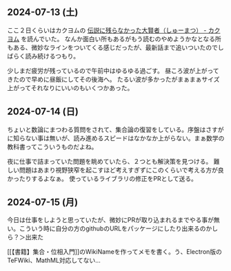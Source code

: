 ## 2024-07-13 (土)

ここ２日くらいはカクヨムの [伝説に残らなかった大賢者（しゅーまつ） - カクヨム](https://kakuyomu.jp/works/16818093078930866812) を読んでいた。
なんか面白い所もあるがもう読むのやめようかなとなる所もある、微妙なラインをついてくる感じだったが、最新話まで追いついたのでしばらく読み続けるつもり。

少しまだ疲労が残っているので午前中はゆるゆる過ごす。
昼ころ波が上がってきたので早めに昼飯にしてその後海へ。
たるい波が多かったがまぁまぁサイズ上がってそれなりにいいのもいくつかあった。

## 2024-07-14 (日)

ちょいと数論にまつわる質問をされて、集合論の復習をしている。序盤はさすがに知らない事は無いが、読み進めるスピードはなかなか上がらない。まぁ数学の教科書ってこういうものだよね。

夜に仕事で詰まっていた問題を眺めていたら、２つとも解決策を見つける。
難しい問題はあまり視野狭窄を起こすほど考えすぎずにこのくらいで考える方が良かったりするよなぁ。
使っているライブラリの修正をPRとして送る。

## 2024-07-15 (月)

今日は仕事をしようと思っていたが、微妙にPRが取り込まれるまでやる事が無い。こういう時に自分の方のgithubのURLをパッケージにしたり出来るのかしら？＞出来た

[[【書籍】集合・位相入門]]のWikiNameを作ってメモを書く。う、Electron版のTeFWiki、MathML対応してない…